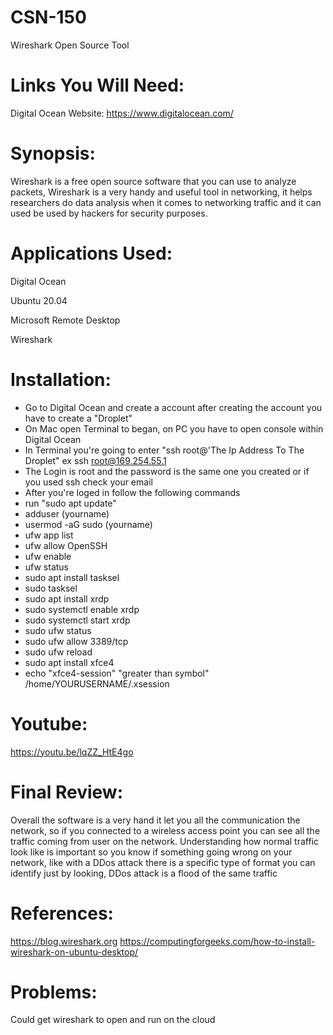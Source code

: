 # CSN-150

Wireshark Open Source Tool

# Links You Will Need:
Digital Ocean Website: https://www.digitalocean.com/

# Synopsis:
Wireshark is a free open source software that you can use to analyze packets, Wireshark is a very handy and useful tool in networking, it helps researchers do data analysis
when it comes to networking traffic and it can used be used by hackers for security purposes. 

# Applications Used:
Digital Ocean

Ubuntu 20.04

Microsoft Remote Desktop

Wireshark

# Installation:

* Go to Digital Ocean and create a account after creating the account you have to create a "Droplet"
* On Mac open Terminal to began, on PC you have to open console within Digital Ocean
* In Terminal you're going to enter "ssh root@'The Ip Address To The Droplet" ex ssh root@169.254.55.1
* The Login is root and the password is the same one you created or if you used ssh check your email
* After you're loged in follow the following commands 
* run "sudo apt update"
* adduser (yourname)
* usermod -aG sudo (yourname)
* ufw app list
* ufw allow OpenSSH
* ufw enable
* ufw status
* sudo apt install tasksel
* sudo tasksel
* sudo apt install xrdp
* sudo systemctl enable xrdp
* sudo systemctl start xrdp
* sudo ufw status
* sudo ufw allow 3389/tcp
* sudo ufw reload
* sudo apt install xfce4
* echo "xfce4-session"  "greater than symbol"  /home/YOURUSERNAME/.xsession

# Youtube: 
https://youtu.be/lqZZ_HtE4go

# Final Review:

Overall the software is a very hand it let you all the communication the network, so if you connected to a wireless access point you can see all the traffic coming from user on the network. Understanding how normal traffic look like is important so you know if something going wrong on your network, like with a DDos attack there is a specific type of format you can identify just by looking, DDos attack is a flood of the same traffic

# References:

https://blog.wireshark.org
https://computingforgeeks.com/how-to-install-wireshark-on-ubuntu-desktop/

# Problems:

Could get wireshark to open and run on the cloud 






